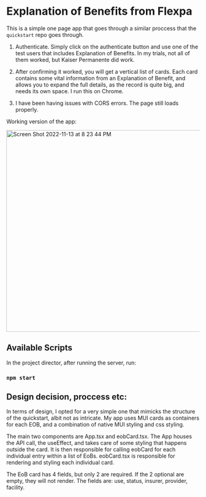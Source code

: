 # Explanation of Benefits from Flexpa

This is a simple one page app that goes through a similar proccess that the `quickstart` repo goes through.

1. Authenticate. Simply click on the authenticate button and use one of the test users that includes Explanation of Benefits. In my trials, not all of them worked, but Kaiser Permanente did work.

2. After confirming it worked, you will get a vertical list of cards. Each card contains some vital information from an Explanation of Benefit, and allows you to expand the full details, as the record is quite big, and needs its own space. I run this on Chrome. 

3. I have been having issues with CORS errors. The page still loads properly.

Working version of the app:

<img width="526" alt="Screen Shot 2022-11-13 at 8 23 44 PM" src="https://user-images.githubusercontent.com/52838675/201557010-327a5cdc-433f-462b-88b8-e91372ab712c.png">


## Available Scripts

In the project director, after running the server, run:

### `npm start`


## Design decision, proccess etc:

In terms of design, I opted for a very simple one that mimicks the structure of the quickstart, albit not as intricate. My app uses MUI cards as containers for each EOB, and a combination of native MUI styling and css styling. 

The main two components are App.tsx and eobCard.tsx. The App houses the API call, the useEffect, and takes care of some styling that happens outside the card. It is then responsible for calling eobCard for each individual entry within a list of EoBs. eobCard.tsx is responsible for rendering and styling each individual card.

The EoB card has 4 fields, but only 2 are required. If the 2 optional are empty, they will not render. The fields are: use, status, insurer, provider, facility. 

